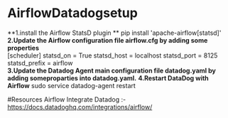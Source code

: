 # AirflowDatadogsetup
**1.install the Airflow StatsD plugin **
    pip install 'apache-airflow[statsd]'
**2.Update the Airflow configuration file airflow.cfg by adding some properties**
<br>
[scheduler]
statsd_on = True
statsd_host = localhost
statsd_port = 8125
statsd_prefix = airflow<br>
**3.Update the Datadog Agent main configuration file datadog.yaml by adding someproparties into datadog.yaml.**
**4.Restart DataDog with Airflow**
    sudo service datadog-agent restart
    
#Resources
Airflow Integrate Datadog :- https://docs.datadoghq.com/integrations/airflow/


